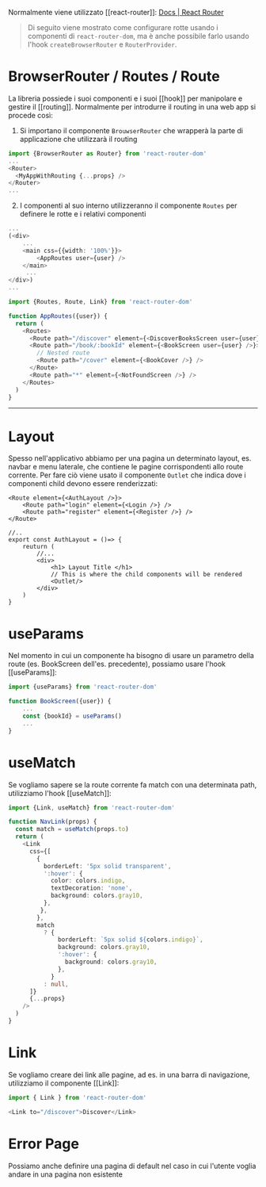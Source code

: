 Normalmente viene utilizzato [[react-router]]:
[Docs | React Router](https://reactrouter.com/en/main)

>Di seguito viene mostrato come configurare rotte usando i componenti di `react-router-dom`, ma è anche possibile farlo usando l'hook `createBrowserRouter` e `RouterProvider`.
# BrowserRouter / Routes / Route

La libreria possiede i suoi componenti e i suoi [[hook]] per manipolare e gestire il [[routing]].
Normalmente per introdurre il routing in una web app si procede così:
1. Si importano il componente `BrouwserRouter` che wrapperà la parte di applicazione che utilizzarà il routing

```ts
import {BrowserRouter as Router} from 'react-router-dom'
...
<Router>
  <MyAppWithRouting {...props} />
</Router>
...
```

2. I componenti al suo interno utilizzeranno il componente `Routes` per definere le rotte e i relativi componenti

```ts
...
(<div>
	...
	<main css={{width: '100%'}}>
	    <AppRoutes user={user} />
    </main>
	 ...
</div>)
...

import {Routes, Route, Link} from 'react-router-dom'

function AppRoutes({user}) {
  return (
    <Routes>
      <Route path="/discover" element={<DiscoverBooksScreen user={user} />} />
      <Route path="/book/:bookId" element={<BookScreen user={user} />}>
	    // Nested route
		<Route path="/cover" element={<BookCover />} />
	  </Route>
      <Route path="*" element={<NotFoundScreen />} />
    </Routes>
  )
}
```

---

# Layout

Spesso nell'applicativo abbiamo per una pagina un determinato layout, es. navbar e menu laterale, che contiene le pagine corrispondenti allo route corrente.
Per fare ciò viene usato il componente `Outlet` che indica dove i componenti child devono essere renderizzati:

```tsx
<Route element={<AuthLayout />}>
	<Route path="login" element={<Login />} />
	<Route path="register" element={<Register />} />
</Route>

//..
export const AuthLayout = ()=> {
	reuturn (
		//...
		<div>
			<h1> Layout Title </h1>
			// This is where the child components will be rendered
			<Outlet/>
		</div>
	)
}
```
# useParams
Nel momento in cui un componente ha bisogno di usare un parametro della route (es. BookScreen dell'es. precedente), possiamo usare l'hook [[useParams]]:

```ts
import {useParams} from 'react-router-dom'

function BookScreen({user}) {
	...
	const {bookId} = useParams()
	...
}
```

# useMatch
Se vogliamo sapere se la route corrente fa match con una determinata path, utilizziamo l'hook [[useMatch]]:

```ts
import {Link, useMatch} from 'react-router-dom'

function NavLink(props) {
  const match = useMatch(props.to)
  return (
    <Link
      css={[
        {
          borderLeft: '5px solid transparent',
          ':hover': {
            color: colors.indigo,
            textDecoration: 'none',
            background: colors.gray10,
          },
         },
        },
        match
          ? {
              borderLeft: `5px solid ${colors.indigo}`,
              background: colors.gray10,
              ':hover': {
                background: colors.gray10,
              },
            }
          : null,
      ]}
      {...props}
    />
  )
}
```

# Link
Se vogliamo creare dei link alle pagine, ad es. in una barra di navigazione, utilizziamo il componente [[Link]]:

```ts
import { Link } from 'react-router-dom'

<Link to="/discover">Discover</Link>
```

# Error Page

Possiamo anche definire una pagina di default nel caso in cui l'utente voglia andare in una pagina non esistente